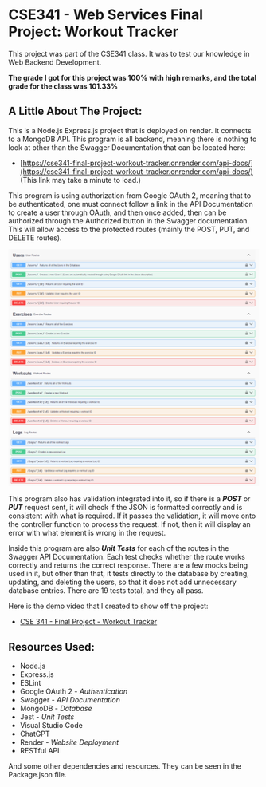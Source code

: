 # CSE341 - Web Services Final Project: Workout Tracker 

This project was part of the CSE341 class. It was to test our knowledge in Web Backend Development. 

**The grade I got for this project was 100% with high remarks, and the total grade for the class was 101.33%**


## A Little About The Project:
This is a Node.js Express.js project that is deployed on render. It connects to a MongoDB API. This program is all backend, meaning there is nothing to look at other than the Swagger Documentation that can be located here: 

* [https://cse341-final-project-workout-tracker.onrender.com/api-docs/](https://cse341-final-project-workout-tracker.onrender.com/api-docs/) (This link may take a minute to load.)

This program is using authorization from Google OAuth 2, meaning that to be authenticated, one must connect follow a link in the API Documentation to create a user through OAuth, and then once added, then can be authorized through the Authorized button in the Swagger documentation. This will allow access to the protected routes (mainly the POST, PUT, and DELETE routes).

<!-- Swagger Documentation Image -->
<img src="SwaggerDocumentation.png" alt="image" width="600"/>

This program also has validation integrated into it, so if there is a ***POST*** or ***PUT*** request sent, it will check if the JSON is formatted correctly and is consistent with what is required. If it passes the validation, it will move onto the controller function to process the request. If not, then it will display an error with what element is wrong in the request.

Inside this program are also ***Unit Tests*** for each of the routes in the Swagger API Documentation. Each test checks whether the route works correctly and returns the correct response. There are a few mocks being used in it, but other than that, it tests directly to the database by creating, updating, and deleting the users, so that it does not add unnecessary database entries. There are 19 tests total, and they all pass.

Here is the demo video that I created to show off the project: 
* [CSE 341 - Final Project - Workout Tracker](https://www.youtube.com/watch?v=doYIXvnF7fU&list=PLPE1QSGfgkqzt2ZOL1YVs88NRuCPuE96I&index=11)


## Resources Used:
* Node.js
* Express.js
* ESLint
* Google OAuth 2 - *Authentication*
* Swagger - *API Documentation*
* MongoDB - *Database*
* Jest - *Unit Tests*
* Visual Studio Code
* ChatGPT
* Render - *Website Deployment*
* RESTful API

And some other dependencies and resources. They can be seen in the Package.json file.